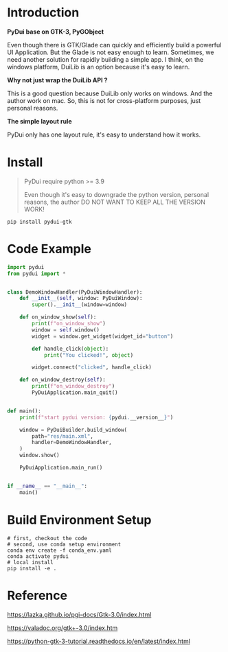 # Introduction

**PyDui base on GTK-3, PyGObject**

Even though there is GTK/Glade can quickly and efficiently build a powerful UI Application. But the Glade is not easy enough to learn. Sometimes, we need another solution for rapidly building a simple app. I think, on the windows platform, DuiLib is an option because it's easy to learn.



**Why not just wrap the DuiLib API ?** 

This is a good question because DuiLib only works on windows. And the author work on mac. So, this is not for cross-platform purposes, just personal reasons.



**The simple layout rule**

PyDui only has one layout rule, it's easy to understand how it works.





# Install

> PyDui require python >= 3.9 
>
> Even though it's easy to downgrade the python version, personal reasons, the author DO NOT WANT TO KEEP ALL THE VERSION WORK!

```shell
pip install pydui-gtk
```





# Code Example

```python
import pydui
from pydui import *


class DemoWindowHandler(PyDuiWindowHandler):
    def __init__(self, window: PyDuiWindow):
        super().__init__(window=window)

    def on_window_show(self):
        print(f"on_window_show")
        window = self.window()
        widget = window.get_widget(widget_id="button")

        def handle_click(object):
            print("You clicked!", object)

        widget.connect("clicked", handle_click)

    def on_window_destroy(self):
        print(f"on_window_destroy")
        PyDuiApplication.main_quit()


def main():
    print(f"start pydui version: {pydui.__version__}")

    window = PyDuiBuilder.build_window(
        path="res/main.xml",
        handler=DemoWindowHandler,
    )
    window.show()

    PyDuiApplication.main_run()


if __name__ == "__main__":
    main()

```





# Build Environment Setup

```shell
# first, checkout the code
# second, use conda setup environment 
conda env create -f conda_env.yaml
conda activate pydui
# local install 
pip install -e .
```





# Reference

https://lazka.github.io/pgi-docs/Gtk-3.0/index.html

https://valadoc.org/gtk+-3.0/index.htm

https://python-gtk-3-tutorial.readthedocs.io/en/latest/index.html